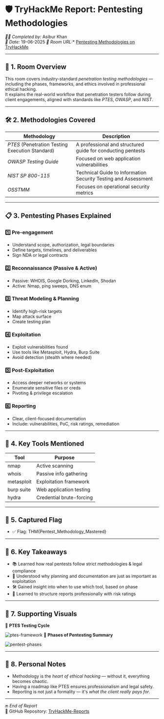 # 🛡️ TryHackMe Report: Pentesting Methodologies

*👨‍💻 Completed by:* Asibur Khan  
*📅 Date:* 19-06-2025  *🔗 Room URL:** [Pentesting Methodologies on TryHackMe](https://tryhackme.com/room/pentestingmethodologies)

---

## 🧠 1. Room Overview

This room covers industry-standard *penetration testing methodologies* — including the phases, frameworks, and ethics involved in professional ethical hacking.  
It explains the real-world workflow that penetration testers follow during client engagements, aligned with standards like *PTES*, *OWASP*, and *NIST*.

---

## 🛠️ 2. Methodologies Covered

| Methodology | Description |
|-------------|-------------|
| *PTES* (Penetration Testing Execution Standard) | A professional and structured guide for conducting pentests |
| *OWASP Testing Guide* | Focused on web application vulnerabilities |
| *NIST SP 800-115* | Technical Guide to Information Security Testing and Assessment |
| *OSSTMM* | Focuses on operational security metrics |

---

## 📋 3. Pentesting Phases Explained

### 1️⃣ Pre-engagement
- Understand scope, authorization, legal boundaries
- Define targets, timelines, and deliverables
- Sign NDA or legal contracts

### 2️⃣ Reconnaissance (Passive & Active)
- Passive: WHOIS, Google Dorking, LinkedIn, Shodan
- Active: Nmap, ping sweeps, DNS enum

### 3️⃣ Threat Modeling & Planning
- Identify high-risk targets
- Map attack surface
- Create testing plan

### 4️⃣ Exploitation
- Exploit vulnerabilities found
- Use tools like Metasploit, Hydra, Burp Suite
- Avoid detection (stealth where needed)

### 5️⃣ Post-Exploitation
- Access deeper networks or systems
- Enumerate sensitive files or creds
- Pivoting & privilege escalation

### 6️⃣ Reporting
- Clear, client-focused documentation
- Include: vulnerabilities, PoC, risk ratings, remediation

---

## 🧪 4. Key Tools Mentioned

| Tool           | Purpose                             |
|----------------|--------------------------------------|
| nmap         | Active scanning                     |
| whois        | Passive info gathering              |
| metasploit   | Exploitation framework              |
| burp suite   | Web application testing             |
| hydra        | Credential brute-forcing            |

---

## 🎯 5. Captured Flag

- ✅ Flag: THM{Pentest_Methodology_Mastered}

---

## 📘 6. Key Takeaways

- 📚 Learned how real pentests follow strict methodologies & legal compliance
- 🧠 Understood why planning and documentation are just as important as exploitation
- 🛠️ Gained insight into when to use which tool, based on phase
- 📝 Learned to structure reports professionally with risk ratings

---

## 📸 7. Supporting Visuals
📌 **PTES Testing Cycle**  
 
![ptes-framework](ptes_framework.png)
📌 **Phases of Pentesting Summary**  
 
![pentest-phases](pentest_phases.png)


---

## 📝 8. Personal Notes

- Methodology is the *heart of ethical hacking* — without it, everything becomes chaotic.
- Having a roadmap like PTES ensures professionalism and legal safety.
- Reporting is not just a formality — it's *what the client really pays for*.

---

🔚 *End of Report*  
📁 GitHub Repository: [TryHackMe-Reports](https://github.com/Asibur-syber/TryHackMe-Reports)
